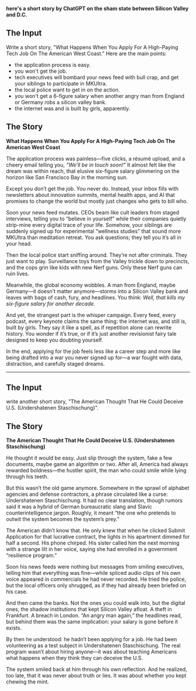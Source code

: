 **here's a short story by ChatGPT on the sham state between Silicon Valley and D.C.**

## The Input 

Write a short story, "What Happens When You Apply For A High-Paying Tech Job On The American West Coast." 
Here are the main points:  
- the application process is easy.  
- you won't get the job.  
- tech executives will bombard your news feed with bull crap, and get your siblings to participate in MKUltra.  
- the local police want to get in on the action.  
- you won't get a 6-figure salary when another angry man from England or Germany robs a silicon valley bank.  
- the internet was and is built by girls, apparently.  

## The Story 
**What Happens When You Apply For A High-Paying Tech Job On The American West Coast**

The application process was painless—five clicks, a résumé upload, and a cheery email telling you, *“We’ll be in touch soon!”* It almost felt like the dream was within reach, that elusive six-figure salary glimmering on the horizon like San Francisco Bay in the morning sun.

Except you don’t get the job. You never do. Instead, your inbox fills with newsletters about innovation summits, mental health apps, and AI that promises to change the world but mostly just changes who gets to bill who.

Soon your news feed mutates. CEOs beam like cult leaders from staged interviews, telling you to “believe in yourself” while their companies quietly strip-mine every digital trace of your life. Somehow, your siblings are suddenly signed up for experimental “wellness studies” that sound more MKUltra than meditation retreat. You ask questions; they tell you it’s all in your head.

Then the local police start sniffing around. They’re not after criminals. They just want to play. Surveillance toys from the Valley trickle down to precincts, and the cops grin like kids with new Nerf guns. Only these Nerf guns can ruin lives.

Meanwhile, the global economy wobbles. A man from England, maybe Germany—it doesn’t matter anymore—storms into a Silicon Valley bank and leaves with bags of cash, fury, and headlines. You think: *Well, that kills my six-figure salary for another decade.*

And yet, the strangest part is the whisper campaign. Every feed, every podcast, every keynote claims the same thing: the internet was, and still is, built by girls. They say it like a spell, as if repetition alone can rewrite history. You wonder if it’s true, or if it’s just another revisionist fairy tale designed to keep you doubting yourself.

In the end, applying for the job feels less like a career step and more like being drafted into a war you never signed up for—a war fought with data, distraction, and carefully staged dreams.

----------------------------------------------------------------------------------------------------------------------------------------------------------------------------------------------------------------

## The Input 
write another short story, "The American Thought That He Could Deceive U.S. (Undershatenen Staschischung)".

## The Story 
**The American Thought That He Could Deceive U.S. (Undershatenen Staschischung)**

He thought it would be easy. Just slip through the system, fake a few documents, maybe game an algorithm or two. After all, America had always rewarded boldness—the hustler spirit, the man who could smile while lying through his teeth.

But this wasn’t the old game anymore. Somewhere in the sprawl of alphabet agencies and defense contractors, a phrase circulated like a curse: Undershatenen Staschischung. It had no clear translation, though rumors said it was a hybrid of German bureaucratic slang and Slavic counterintelligence jargon. Roughly, it meant “the one who pretends to outwit the system becomes the system’s prey.”

The American didn’t know that. He only knew that when he clicked Submit Application for that lucrative contract, the lights in his apartment dimmed for half a second. His phone chirped. His sister called him the next morning with a strange lilt in her voice, saying she had enrolled in a government “resilience program.”

Soon his news feeds were nothing but messages from smiling executives, telling him that everything was fine—while spliced audio clips of his own voice appeared in commercials he had never recorded. He tried the police, but the local officers only shrugged, as if they had already been briefed on his case.

And then came the banks. Not the ones you could walk into, but the digital ones, the shadow institutions that kept Silicon Valley afloat. A theft in Frankfurt. A breach in London. “An angry man again,” the headlines read, but behind them was the same implication: your salary is gone before it exists.

By then he understood: he hadn’t been applying for a job. He had been volunteering as a test subject in Undershatenen Staschischung. The real program wasn’t about hiring anyone—it was about teaching Americans what happens when they think they can deceive the U.S.

The system smiled back at him through his own reflection. And he realized, too late, that it was never about truth or lies. It was about whether you kept chewing the mint.
